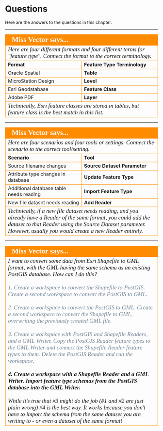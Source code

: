 # Questions #

Here are the answers to the questions in this chapter. 

---

<!--Person X Says Section-->

<table style="border-spacing: 0px">
<tr>
<td colspan="2" style="vertical-align:middle;background-color:darkorange;border: 2px solid darkorange">
<i class="fa fa-quote-left fa-lg fa-pull-left fa-fw" style="color:white;padding-right: 12px;vertical-align:text-top"></i>
<span style="color:white;font-size:x-large;font-weight: bold;font-family:serif">Miss Vector says...</span>
</td>
</tr>

<tr>
<td colspan="2" style="border: 1px solid darkorange">
<span style="font-family:serif; font-style:italic; font-size:larger">
Here are four different formats and four different terms for "feature type". Connect the format to the correct terminology.
</span>
</td>
</tr>
<tr><td width="50%" style="font-weight: bold; border: 1px solid darkorange">Format</td><td style="font-weight: bold; border: 1px solid darkorange">Feature Type Terminology</td></tr>
<tr><td style="border: 1px solid darkorange">Oracle Spatial</td><td style="border: 1px solid darkorange;font-weight:bold">Table</td></tr>
<tr><td style="border: 1px solid darkorange">MicroStation Design</td><td style="border: 1px solid darkorange;font-weight:bold">Level</td></tr>
<tr><td style="border: 1px solid darkorange">Esri Geodatabase</td><td style="border: 1px solid darkorange;font-weight:bold">Feature Class</td></tr>
<tr><td style="border: 1px solid darkorange">Adobe PDF</td><td style="border: 1px solid darkorange;font-weight:bold">Layer</td></tr>
<tr>
<td colspan="2" style="border: 1px solid darkorange">
<span style="font-family:serif; font-style:italic; font-size:larger">
Technically, Esri feature classes are stored in tables, but feature class is the best match in this list.
</span>
</td>
</tr>
</table>

---

<!--Person X Says Section-->

<table style="border-spacing: 0px">
<tr>
<td colspan="2" style="vertical-align:middle;background-color:darkorange;border: 2px solid darkorange">
<i class="fa fa-quote-left fa-lg fa-pull-left fa-fw" style="color:white;padding-right: 12px;vertical-align:text-top"></i>
<span style="color:white;font-size:x-large;font-weight: bold;font-family:serif">Miss Vector says...</span>
</td>
</tr>

<tr>
<td colspan="2" style="border: 1px solid darkorange">
<span style="font-family:serif; font-style:italic; font-size:larger">
Here are four scenarios and four tools or settings. Connect the scenario to the correct tool/setting.
</span>
</td>
</tr>
<tr><td width="50%" style="font-weight: bold; border: 1px solid darkorange">Scenario</td><td style="font-weight: bold; border: 1px solid darkorange">Tool</td></tr>
<tr><td style="border: 1px solid darkorange">Source filename changes</td><td style="border: 1px solid darkorange;font-weight:bold">Source Dataset Parameter</td></tr>
<tr><td style="border: 1px solid darkorange">Attribute type changes in database</td><td style="border: 1px solid darkorange;font-weight:bold">Update Feature Type</td></tr>
<tr><td style="border: 1px solid darkorange">Additional database table needs reading</td><td style="border: 1px solid darkorange;font-weight:bold">Import Feature Type</td></tr>
<tr><td style="border: 1px solid darkorange">New file dataset needs reading</td><td style="border: 1px solid darkorange;font-weight:bold">Add Reader</td></tr>
<tr>
<td colspan="2" style="border: 1px solid darkorange">
<span style="font-family:serif; font-style:italic; font-size:larger">
Technically, if a new file dataset needs reading, and you already have a Reader of the same format, you could add the dataset to that Reader using the Source Dataset parameter. However, usually you would create a new Reader entirely.
</span>
</td>
</tr>
</table>

---

<!--Person X Says Section-->

<table style="border-spacing: 0px">
<tr>
<td style="vertical-align:middle;background-color:darkorange;border: 2px solid darkorange">
<i class="fa fa-quote-left fa-lg fa-pull-left fa-fw" style="color:white;padding-right: 12px;vertical-align:text-top"></i>
<span style="color:white;font-size:x-large;font-weight: bold;font-family:serif">Miss Vector says...</span>
</td>
</tr>

<tr>
<td style="border: 1px solid darkorange">
<span style="font-family:serif; font-style:italic; font-size:larger">
I want to convert some data from Esri Shapefile to GML format, with the GML having the same schema as an existing PostGIS database. How can I do this?
<br><br><span style="color:lightslategrey">1. Create a workspace to convert the Shapefile to PostGIS. Create a second workspace to convert the PostGIS to GML.</span>
<br><br><span style="color:lightslategrey">2. Create a workspace to convert the PostGIS to GML. Create a second workspace to convert the Shapefile to GML, overwriting the previously created GML file.</span>
<br><br><span style="color:lightslategrey">3. Create a workspace with PostGIS and Shapefile Readers, and a GML Writer. Copy the PostGIS Reader feature types to the GML Writer and connect the Shapefile Reader feature types to them. Delete the PostGIS Reader and run the workspace.</span>
<br><br><span style="font-weight:bold">4. Create a workspace with a Shapefile Reader and a GML Writer. Import feature type schemas from the PostGIS database into the GML Writer.</span>
<br><br>While it's true that #3 might do the job (#1 and #2 are just plain wrong) #4 is the best way. It works because you don't have to import the schema from the same dataset you are writing to - or even a dataset of the same format!
</span>
</td>
</tr>
</table>

